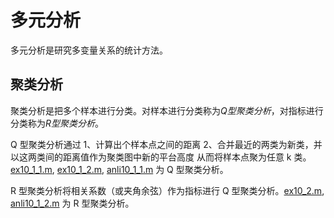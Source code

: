 # 多元分析

多元分析是研究多变量关系的统计方法。

## 聚类分析

聚类分析是把多个样本进行分类。对样本进行分类称为*Q型聚类分析*，对指标进行分类称为*R型聚类分析*。

Q 型聚类分析通过 1、计算出个样本点之间的距离 2、合并最近的两类为新类，并以这两类间的距离值作为聚类图中新的平台高度 从而将样本点聚为任意 k 类。[ex10_1_1.m](ex10_1_1.m), [ex10_1_2.m](ex10_1_2.m), [anli10_1_1.m](anli10_1_1.m) 为 Q 型聚类分析。

R 型聚类分析将相关系数（或夹角余弦）作为指标进行 Q 型聚类分析。[ex10_2.m](ex10_2.m), [anli10_1_2.m](anli10_1_2.m) 为 R 型聚类分析。
